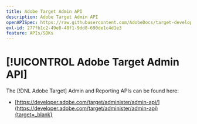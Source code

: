 ```yaml
---
title: Adobe Target Admin API
description: Adobe Target Admin API
openAPISpec: https://raw.githubusercontent.com/AdobeDocs/target-developers/main/src/admin-api.json
exl-id: 277fb1c2-49e8-48f1-9dd8-690de1c4d1e3
feature: APIs/SDKs
---
```

# [!UICONTROL Adobe Target Admin API]

The [!DNL Adobe Target] Admin and Reporting APIs can be found here:

* [https://developer.adobe.com/target/administer/admin-api/](https://developer.adobe.com/target/administer/admin-api){target=_blank}
